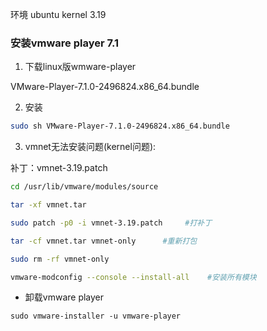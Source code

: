 环境 ubuntu kernel 3.19

### 安装vmware player 7.1 ###

1. 下载linux版wmware-player

VMware-Player-7.1.0-2496824.x86_64.bundle

2. 安装
```Bash
sudo sh VMware-Player-7.1.0-2496824.x86_64.bundle
```

3. vmnet无法安装问题(kernel问题):

 补丁：vmnet-3.19.patch
```Bash 
cd /usr/lib/vmware/modules/source
```
```Bash
tar -xf vmnet.tar
```
```Bash
sudo patch -p0 -i vmnet-3.19.patch     #打补丁
```
```Bash
tar -cf vmnet.tar vmnet-only      #重新打包
```
```Bash
sudo rm -rf vmnet-only
```
```Bash
vmware-modconfig --console --install-all    #安装所有模块
```

- 卸载vmware player

`sudo vmware-installer -u vmware-player`
